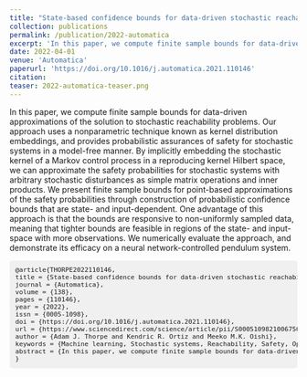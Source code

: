 ```yaml
---
title: "State-based confidence bounds for data-driven stochastic reachability using Hilbert space embeddings"
collection: publications
permalink: /publication/2022-automatica
excerpt: 'In this paper, we compute finite sample bounds for data-driven approximations of the solution to stochastic reachability problems.'
date: 2022-04-01
venue: 'Automatica'
paperurl: 'https://doi.org/10.1016/j.automatica.2021.110146'
citation: 
teaser: 2022-automatica-teaser.png
---
```


In this paper, we compute finite sample bounds for data-driven approximations of the solution to stochastic reachability problems. Our approach uses a nonparametric technique known as kernel distribution embeddings, and provides probabilistic assurances of safety for stochastic systems in a model-free manner. By implicitly embedding the stochastic kernel of a Markov control process in a reproducing kernel Hilbert space, we can approximate the safety probabilities for stochastic systems with arbitrary stochastic disturbances as simple matrix operations and inner products. We present finite sample bounds for point-based approximations of the safety probabilities through construction of probabilistic confidence bounds that are state- and input-dependent. One advantage of this approach is that the bounds are responsive to non-uniformly sampled data, meaning that tighter bounds are feasible in regions of the state- and input-space with more observations. We numerically evaluate the approach, and demonstrate its efficacy on a neural network-controlled pendulum system.

<pre id="bibtex" style="font-size: 0.8em; background-color: #f0f0f0; border-radius: 5px; padding: 10px;">
@article{THORPE2022110146,
title = {State-based confidence bounds for data-driven stochastic reachability using Hilbert space embeddings},
journal = {Automatica},
volume = {138},
pages = {110146},
year = {2022},
issn = {0005-1098},
doi = {https://doi.org/10.1016/j.automatica.2021.110146},
url = {https://www.sciencedirect.com/science/article/pii/S0005109821006750},
author = {Adam J. Thorpe and Kendric R. Ortiz and Meeko M.K. Oishi},
keywords = {Machine learning, Stochastic systems, Reachability, Safety, Optimal control},
abstract = {In this paper, we compute finite sample bounds for data-driven approximations of the solution to stochastic reachability problems. Our approach uses a nonparametric technique known as kernel distribution embeddings, and provides probabilistic assurances of safety for stochastic systems in a model-free manner. By implicitly embedding the stochastic kernel of a Markov control process in a reproducing kernel Hilbert space, we can approximate the safety probabilities for stochastic systems with arbitrary stochastic disturbances as simple matrix operations and inner products. We present finite sample bounds for point-based approximations of the safety probabilities through construction of probabilistic confidence bounds that are state- and input-dependent. One advantage of this approach is that the bounds are responsive to non-uniformly sampled data, meaning that tighter bounds are feasible in regions of the state- and input-space with more observations. We numerically evaluate the approach, and demonstrate its efficacy on a neural network-controlled pendulum system.}
}
</pre>